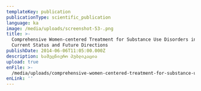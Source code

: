 ```yaml
---
templateKey: publication
publicationType: scientific_publication
language: ka
image: /media/uploads/screenshot-53-.png
title: >-
  Comprehensive Women-centered Treatment for Substance Use Disorders in Georgia:
  Current Status and Future Directions
publishDate: 2014-06-06T11:05:00.000Z
description: სამეცნიერო პუბლიკაცია
upload: true
enFile: >-
  /media/uploads/comprehensive-women-centered-treatment-for-substance-use-disorders-in-georgia.pdf
enLink: ''
---
```


